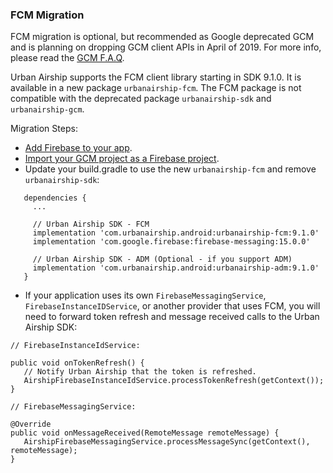### FCM Migration

FCM migration is optional, but recommended as Google deprecated GCM and is planning on dropping
GCM client APIs in April of 2019. For more info, please read the [GCM F.A.Q](https://developers.google.com/cloud-messaging/faq).

Urban Airship supports the FCM client library starting in SDK 9.1.0. It is available in a new package
`urbanairship-fcm`. The FCM package is not compatible with the deprecated package `urbanairship-sdk`
and `urbanairship-gcm`.

Migration Steps:

- [Add Firebase to your app](https://firebase.google.com/docs/android/setup#add_firebase_to_your_app).
- [Import your GCM project as a Firebase project](https://developers.google.com/cloud-messaging/android/android-migrate-fcm#import-your-gcm-project-as-a-firebase-project).
- Update your build.gradle to use the new `urbanairship-fcm` and remove `urbanairship-sdk`:

```
   dependencies {
     ...

     // Urban Airship SDK - FCM
     implementation 'com.urbanairship.android:urbanairship-fcm:9.1.0'
     implementation 'com.google.firebase:firebase-messaging:15.0.0'

     // Urban Airship SDK - ADM (Optional - if you support ADM)
     implementation 'com.urbanairship.android:urbanairship-adm:9.1.0'
   }
```


- If your application uses its own `FirebaseMessagingService`, `FirebaseInstanceIDService`, or another
provider that uses FCM, you will need to forward token refresh and message received calls to the
Urban Airship SDK:

```
// FirebaseInstanceIdService:

public void onTokenRefresh() {
   // Notify Urban Airship that the token is refreshed.
   AirshipFirebaseInstanceIdService.processTokenRefresh(getContext());
}
```

```
// FirebaseMessagingService:

@Override
public void onMessageReceived(RemoteMessage remoteMessage) {
   AirshipFirebaseMessagingService.processMessageSync(getContext(), remoteMessage);
}
```
